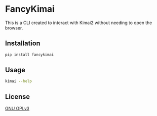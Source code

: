# FancyKimai

This is a CLI created to interact with Kimai2 without needing to open the browser.

## Installation

```bash
pip install fancykimai
```

## Usage

```bash
kimai --help
```

## License

[GNU GPLv3](LICENSE)
